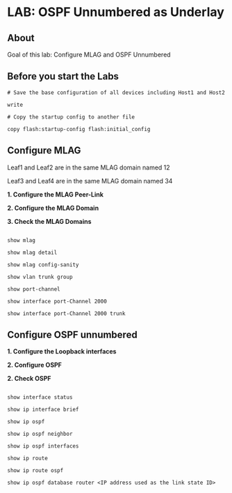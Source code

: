 # LAB: OSPF Unnumbered as Underlay

## About

Goal of this lab: Configure MLAG and OSPF Unnumbered

## Before you start the Labs


```cli
# Save the base configuration of all devices including Host1 and Host2

write

# Copy the startup config to another file

copy flash:startup-config flash:initial_config

```

## Configure MLAG

Leaf1 and Leaf2 are in the same MLAG domain named 12

Leaf3 and Leaf4 are in the same MLAG domain named 34

__1. Configure the MLAG Peer-Link__

__2. Configure the MLAG Domain__

__3. Check the MLAG Domains__

```cli

show mlag

show mlag detail

show mlag config-sanity

show vlan trunk group

show port-channel

show interface port-Channel 2000

show interface port-Channel 2000 trunk

```

## Configure OSPF unnumbered

__1. Configure the Loopback interfaces__

__2. Configure OSPF__

__2. Check OSPF__

```cli

show interface status

show ip interface brief

show ip ospf

show ip ospf neighbor

show ip ospf interfaces

show ip route

show ip route ospf

show ip ospf database router <IP address used as the link state ID>

```